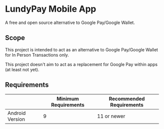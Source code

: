 # LundyPay Mobile App
A free and open source alternative to Google Pay/Google Wallet.

## Scope
This project is intended to act as an alternative to Google Pay/Google Wallet for In Person Transactions only.

This project doesn't aim to act as a replacement for Google Pay within apps (at least not yet).

## Requirements

| | Minimum Requirements | Recommended Requirements |
|-|-|-|
| Android Version | 9 | 11 or newer |

